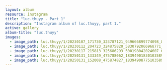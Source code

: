 ```yaml
---
layout: album
resource: instagram
title: "luc.thuyy - Part 1"
description: "Instagram album of luc.thuyy, part 1."
active: gallery
album-title: "luc.thuyy"
images:
  - image_path: luc.thuyy/1/20230107_171730_323787121_949666899774098_8075472196912751321_n.jpg
  - image_path: luc.thuyy/1/20230112_204723_324875820_5830792066968771_516504240648587524_n.jpg
  - image_path: luc.thuyy/1/20230117_215813_325686293_500198042024607_6483037824790863636_n.jpg
  - image_path: luc.thuyy/1/20250131_133349_475788062_18394901830103589_4357652439175854071_n.jpg
  - image_path: luc.thuyy/1/20250131_152008_475874827_18394908775103589_5642561833316678215_n.jpg
---
```

